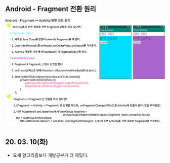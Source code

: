 ## Android - Fragment 전환 원리
![Alt text](./img/img_200310.jpg)





## 20. 03. 10(화)
 - 요새 알고리즘보다 개발공부가 더 재밌다.